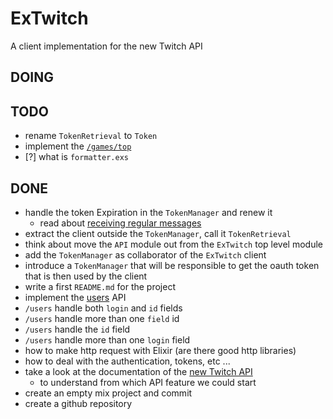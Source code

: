 # ExTwitch

A client implementation for the new Twitch API

## DOING

## TODO

- rename `TokenRetrieval` to `Token`
- implement the [`/games/top`](https://dev.twitch.tv/docs/api/reference/#get-top-games)
- [?] what is `formatter.exs`

## DONE

- handle the token Expiration in the `TokenManager` and renew it
  - read about [receiving regular messages](https://hexdocs.pm/elixir/GenServer.html#module-receiving-regular-messages)
- extract the client outside the `TokenManager`, call it `TokenRetrieval`
- think about move the `API` module out from the `ExTwitch` top level module
- add the `TokenManager` as collaborator of the `ExTwitch` client
- introduce a `TokenManager` that will be responsible to get the oauth token that is then used by the client
- write a first `README.md` for the project
- implement the [users](https://dev.twitch.tv/docs/api/reference/#get-users) API
- `/users` handle both `login` and `id` fields
- `/users` handle more than one `field` id
- `/users` handle the `id` field
- `/users` handle more than one `login` field
- how to make http request with Elixir (are there good http libraries)
- how to deal with the authentication, tokens, etc ...
- take a look at the documentation of the [new Twitch API](https://dev.twitch.tv/docs/api/)
  - to understand from which API feature we could start
- create an empty mix project and commit
- create a github repository

